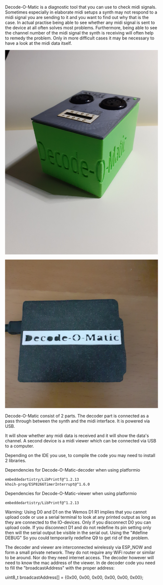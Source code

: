 Decode-O-Matic is a diagnostic tool that you can use to check midi signals. Sometimes especially in elaborate midi setups a synth may not respond to a midi signal you are sending to it and you want to find out why that is the case. In actual practise being able to see whether any midi signal is sent to the device at all often solves most problems. Furthermore, being able to see the channel number of the midi signal the synth is receiving will often help to remedy the problem. Only in more difficult cases it may be necessary to have a look at the midi data itself.

![Decode-O-Matic decoder](Decode-O-Matic-decoder.jpg)

![Decode-O-Matic viewer](Decode-O-Matic-viewer.jpg)

Decode-O-Matic consist of 2 parts. The decoder part is connected as a pass through between the synth and the midi interface. It is powered via USB. 

<foto van bovenkant van decode-o-matic>

It will show whether any midi data is received and it will show the data's channel. A second device is a midi viewer which can be connected via USB to a computer. 

Depending on the IDE you use, to compile the code you may need to install 2 libraries.

Dependencies for Decode-O-Matic-decoder when using platformio

	embeddedartistry/LibPrintf@^1.2.13
	khoih-prog/ESP8266TimerInterrupt@^1.6.0

Dependencies for Decode-O-Matic-viewer when using platformio

	embeddedartistry/LibPrintf@^1.2.13

Warning: Using D0 and D1 on the Wemos D1 R1 implies that you cannot upload code or use a serial terminal to look at any printed output as long as they are connected to the IO-devices. Only if you disconnect D0 you can upload code. If you disconnect D1 and do not redefine its pin setting only then will the serial output be visible in the serial out. Using the "#define DEBUG" So you could temporarily redefine Q9 to get rid of the problem.

The decoder and viewer are interconnected wirelessly via ESP_NOW and form a small private network. They do not require any WiFi router or similar to be around. Nor do they need internet access. The decoder however will need to know the mac address of the viewer. In de decoder code you need to fill the "broadcastAddress" with the proper address: 

uint8_t broadcastAddress[] = {0x00, 0x00, 0x00, 0x00, 0x00, 0x00};
